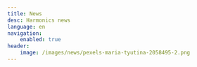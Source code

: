```yaml
---
title: News
desc: Harmonics news
language: en
navigation:
    enabled: true
header:
    image: /images/news/pexels-maria-tyutina-2058495-2.png
---
```

